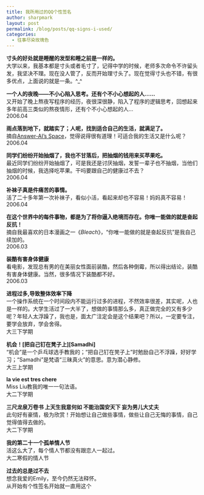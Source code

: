 ```yaml
---
title: 我所用过的QQ个性签名
author: sharpmark
layout: post
permalink: /blog/posts/qq-signs-i-used/
categories:
  - 往事尽染玫瑰色
---
```

**寸头的好处就是睡醒的发型和睡之前是一样的。**  
大学以来，我基本都是寸头或者毛寸了，记得中学的时候，老师多次命令不许留头发，我坚决不理。现在没人管了，反而开始理寸头了。现在觉得寸头也不错，有很多优点，上面说的就是一条。^_^

**一个人的夜晚——不小心陷入思考。还有个不小心想起的人……**  
又开始了晚上熬夜写程序的经历，夜很深很静，陷入了程序的逻辑思考，回想起来多年前高三类似的熬夜情形，还有个不小心想起的人&#8230;  
2006.04

<!--more-->

**雨点落到地下，就踏实了；人呢，找到适合自己的生活，就满足了。**  
摘自[Answer-AI&#8217;s Space][1]，觉得说得很有道理！可适合我的生活又是什么呢？  
2006.04

**同学们纷纷开始抽烟了，我也不甘落后，把抽烟的钱用来买苹果吃。**  
最近同学们纷纷开始抽烟了，可是我还是讨厌抽烟，发誓一辈子也不抽烟，当他们抽烟的时候，我选择吃苹果。干吗要跟自己的健康过不去？  
2006.04

**补袜子真是件痛苦的事情。**  
活了二十多年第一次补袜子，看似小活，看起来却也不容易！妈妈真不容易！  
2006.04

**在这个世界中的每件事物，都是为了将你逼入绝境而存在。你唯一能做的就是奋起反抗！**  
摘自我最喜欢的日本漫画之一《*Bleach*》，“你唯一能做的就是奋起反抗”是我自己续加的。  
2006.03

**装酷有害身体健康**  
看电影，发现总有男的在美丽女性面前装酷，然后各种倒霉，所以得出结论，装酷有害身体健康。当然，很多情况下装酷都不好。  
2006.03

**进程过多,导致整体效率下降**  
一个操作系统在一个时间段内不能运行过多的进程，不然效率很差，其实呢，人也是一样的。大学生活过了一大半了，想做的事情那么多，真正做完全的又有多少呢？年轻人太浮躁了，我也是，面太广注定会是这个结果吧？所以，一定要专注，要学会放弃，学会舍得。  
大三下学期

**机会！\[把自己钉在凳子上\]\[Samadhi\]**  
“机会”是一个乒乓球选手教我的；“把自己钉在凳子上”时勉励自己不浮躁，好好学习；“Samadhi”是梵语“三昧真火”的意思。意为潜心静修。  
大三上学期

**la vie est tres chere**  
Miss Liu教我的唯一一句法语。  
大二下学期

**三尺龙泉万卷书 上天生我意何如 不能治国安天下 妄为男儿大丈夫**  
此句好有豪情，极为欣赏！开始想让自己做些事情，做些让自己无悔的事情，自己觉得值得去做的。  
大二下学期

**我的第二十一个孤单情人节**  
活这么大了，每个情人节都没有跟恋人一起过。  
大二寒假的情人节

**过去的总是过不去**  
想念我爱的Emily，至今仍然无法释怀。  
从开始有个性签名开始就一直用这个

 [1]: http://spaces.msn.com/Answer-AI/